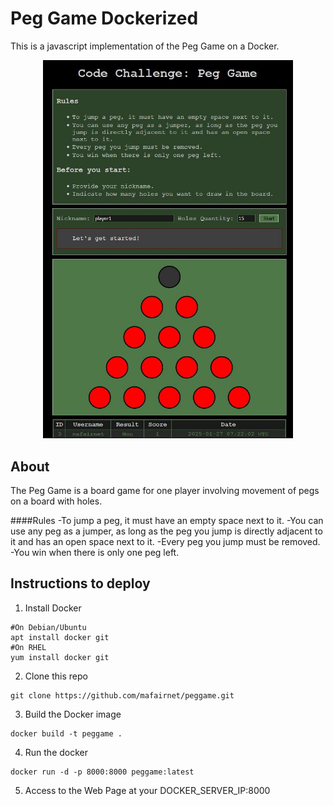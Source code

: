 Peg Game Dockerized
===================
This is a javascript implementation of the Peg Game on a Docker.

<p align="center">
  <img width="400px" src="https://raw.githubusercontent.com/mafairnet/peggame/refs/heads/main/peg_game.jpg">
</p>

About
-----------
The Peg Game is a board game for one player involving movement of pegs on a board with holes.

####Rules
-To jump a peg, it must have an empty space next to it.
-You can use any peg as a jumper, as long as the peg you jump is directly adjacent to it and has an open space next to it.
-Every peg you jump must be removed.
-You win when there is only one peg left.

Instructions to deploy
-----------
1. Install Docker
```
#On Debian/Ubuntu
apt install docker git
#On RHEL
yum install docker git
```
2. Clone this repo
```
git clone https://github.com/mafairnet/peggame.git
```
3. Build the Docker image
```
docker build -t peggame .
```
4. Run the docker
```
docker run -d -p 8000:8000 peggame:latest
```
5. Access to the Web Page at your DOCKER_SERVER_IP:8000


